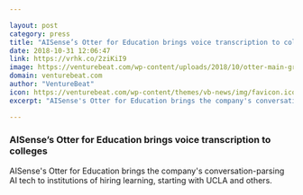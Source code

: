 ```yaml
---

layout: post
category: press
title: "AISense’s Otter for Education brings voice transcription to colleges"
date: 2018-10-31 12:06:47
link: https://vrhk.co/2ziKiI9
image: https://venturebeat.com/wp-content/uploads/2018/10/otter-main-graphic.png?fit=1540%2C1068&strip=all
domain: venturebeat.com
author: "VentureBeat"
icon: https://venturebeat.com/wp-content/themes/vb-news/img/favicon.ico
excerpt: "AISense's Otter for Education brings the company's conversation-parsing AI tech to institutions of hiring learning, starting with UCLA and others."

---
```


### AISense’s Otter for Education brings voice transcription to colleges

AISense's Otter for Education brings the company's conversation-parsing AI tech to institutions of hiring learning, starting with UCLA and others.